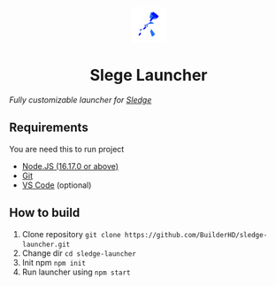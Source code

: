 <p align="center"><img src="img/icon.png"></img></p>
<h1 align="center">Slege Launcher</h1>
<i aligin="center">Fully customizable launcher for <a href="https://github.com/44lr/sledge">Sledge</a></i>

## Requirements
You are need this to run project
* [Node.JS (16.17.0 or above)](https://nodejs.org/)
* [Git](https://git-scm.com/)
* [VS Code](https://code.visualstudio.com/) (optional)

## How to build
1. Clone repository ``git clone https://github.com/BuilderHD/sledge-launcher.git``
2. Change dir ``cd sledge-launcher``
3. Init npm ``npm init``
4. Run launcher using ``npm start``